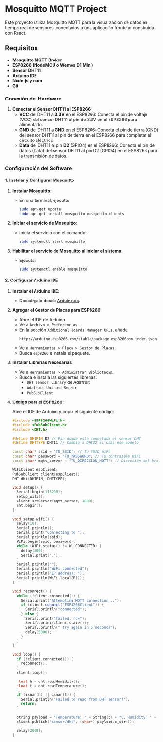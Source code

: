 # Mosquitto MQTT Project

Este proyecto utiliza Mosquitto MQTT para la visualización de datos en tiempo real de sensores, conectados a una aplicación frontend construida con React.

## Requisitos

- **Mosquitto MQTT Broker**
- **ESP8266 (NodeMCU o Wemos D1 Mini)**
- **Sensor DHT11**
- **Arduino IDE**
- **Node.js y npm**
- **Git**

### Conexión del Hardware

1. **Conectar el Sensor DHT11 al ESP8266**:
   - **VCC** del DHT11 a **3.3V** en el ESP8266: Conecta el pin de voltaje (VCC) del sensor DHT11 al pin de 3.3V en el ESP8266 para alimentarlo.
   - **GND** del DHT11 a **GND** en el ESP8266: Conecta el pin de tierra (GND) del sensor DHT11 al pin de tierra en el ESP8266 para completar el circuito eléctrico.
   - **Data** del DHT11 al pin **D2** (GPIO4) en el ESP8266: Conecta el pin de datos (Data) del sensor DHT11 al pin D2 (GPIO4) en el ESP8266 para la transmisión de datos.

### Configuración del Software

#### 1. Instalar y Configurar Mosquitto

1. **Instalar Mosquitto**:
   - En una terminal, ejecuta:
     ```sh
     sudo apt-get update
     sudo apt-get install mosquitto mosquitto-clients
     ```

2. **Iniciar el servicio de Mosquitto**:
   - Inicia el servicio con el comando:
     ```sh
     sudo systemctl start mosquitto
     ```

3. **Habilitar el servicio de Mosquitto al iniciar el sistema**:
   - Ejecuta:
     ```sh
     sudo systemctl enable mosquitto
     ```

#### 2. Configurar Arduino IDE

1. **Instalar el Arduino IDE**:
   - Descárgalo desde [Arduino.cc](https://www.arduino.cc/en/Main/Software).

2. **Agregar el Gestor de Placas para ESP8266**:
   - Abre el IDE de Arduino.
   - Ve a `Archivo > Preferencias`.
   - En la sección `Additional Boards Manager URLs`, añade:
     ```
     http://arduino.esp8266.com/stable/package_esp8266com_index.json
     ```
   - Ve a `Herramientas > Placa > Gestor de Placas`.
   - Busca `esp8266` e instala el paquete.

3. **Instalar Librerías Necesarias**:
   - Ve a `Herramientas > Administrar Bibliotecas`.
   - Busca e instala las siguientes librerías:
     - `DHT sensor library` de Adafruit
     - `Adafruit Unified Sensor`
     - `PubSubClient`

4. **Código para el ESP8266**:

   Abre el IDE de Arduino y copia el siguiente código:

   ```cpp
   #include <ESP8266WiFi.h>
   #include <PubSubClient.h>
   #include <DHT.h>

   #define DHTPIN D2 // Pin donde está conectado el sensor DHT
   #define DHTTYPE DHT11 // Cambia a DHT22 si usas ese modelo

   const char* ssid = "TU_SSID"; // Tu SSID WiFi
   const char* password = "TU_PASSWORD"; // Tu contraseña WiFi
   const char* mqtt_server = "TU_DIRECCION_MQTT"; // Dirección del broker MQTT

   WiFiClient espClient;
   PubSubClient client(espClient);
   DHT dht(DHTPIN, DHTTYPE);

   void setup() {
     Serial.begin(115200);
     setup_wifi();
     client.setServer(mqtt_server, 1883);
     dht.begin();
   }

   void setup_wifi() {
     delay(10);
     Serial.println();
     Serial.print("Connecting to ");
     Serial.println(ssid);
     WiFi.begin(ssid, password);
     while (WiFi.status() != WL_CONNECTED) {
       delay(500);
       Serial.print(".");
     }
     Serial.println("");
     Serial.println("WiFi connected");
     Serial.println("IP address: ");
     Serial.println(WiFi.localIP());
   }

   void reconnect() {
     while (!client.connected()) {
       Serial.print("Attempting MQTT connection...");
       if (client.connect("ESP8266Client")) {
         Serial.println("connected");
       } else {
         Serial.print("failed, rc=");
         Serial.print(client.state());
         Serial.println(" try again in 5 seconds");
         delay(5000);
       }
     }
   }

   void loop() {
     if (!client.connected()) {
       reconnect();
     }
     client.loop();

     float h = dht.readHumidity();
     float t = dht.readTemperature();

     if (isnan(h) || isnan(t)) {
       Serial.println("Failed to read from DHT sensor!");
       return;
     }

     String payload = "Temperature: " + String(t) + "C, Humidity: " + String(h) + "%";
     client.publish("sensor/dht", (char*) payload.c_str());

     delay(2000);
   }

